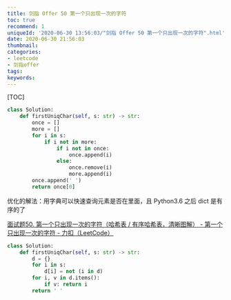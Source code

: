```yaml
---
title: 剑指 Offer 50 第一个只出现一次的字符
toc: true
recommend: 1
uniqueId: '2020-06-30 13:56:03/"剑指 Offer 50 第一个只出现一次的字符".html'
date: 2020-06-30 21:56:03
thumbnail:
categories:
- leetcode
- 剑指offer
tags:
keywords:
---
```


[TOC]

<!--more-->



```python
class Solution:
    def firstUniqChar(self, s: str) -> str:
        once = []
        more = []
        for i in s:
            if i not in more:
                if i not in once:
                    once.append(i)
                else:
                    once.remove(i)
                    more.append(i)
        once.append(' ')
        return once[0]

```

优化的解法：用字典可以快速查询元素是否在里面，且 Python3.6 之后 dict 是有序的了

[面试题50. 第一个只出现一次的字符（哈希表 / 有序哈希表，清晰图解） - 第一个只出现一次的字符 - 力扣（LeetCode）](https://leetcode-cn.com/problems/di-yi-ge-zhi-chu-xian-yi-ci-de-zi-fu-lcof/solution/mian-shi-ti-50-di-yi-ge-zhi-chu-xian-yi-ci-de-zi-3/)



```python
class Solution:
    def firstUniqChar(self, s: str) -> str:
        d = {}
        for i in s:
            d[i] = not (i in d)
        for i, v in d.items():
            if v: return i
        return ' '

```

